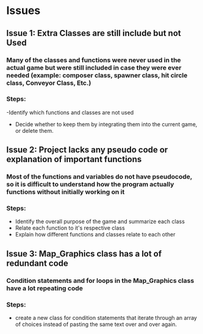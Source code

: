 # Issues


## Issue 1: Extra Classes are still include but not Used
### Many of the classes and functions were never used in the actual game but were still included in case they were ever needed (example: composer class, spawner class, hit circle class, Conveyor Class, Etc.) 
### Steps:
-Identify which functions and classes are not used
- Decide whether to keep them by integrating them into the current game, or delete them.



## Issue 2: Project lacks any pseudo code or explanation of important functions
### Most of the functions and variables do not have pseudocode, so it is difficult to understand how the program actually functions without initially working on it
### Steps:
- Identify the overall purpose of the game and summarize each class
- Relate each function to it's respective class
- Explain how different functions and classes relate to each other


## Issue 3:  Map_Graphics class has a lot of redundant code
### Condition statements and for loops in the Map_Graphics class have a lot repeating code
### Steps: 
  - create a new class for condition statements that iterate through an array of choices instead of pasting the same text over and over again. 

